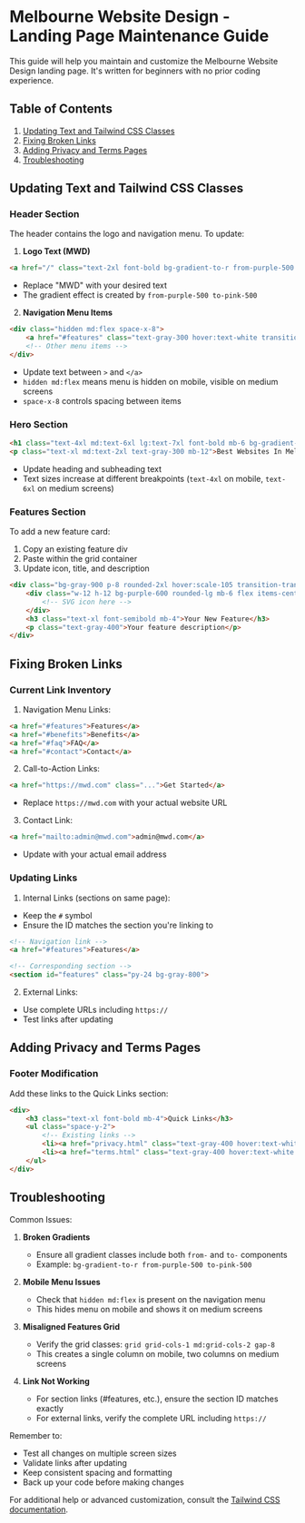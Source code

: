 # Melbourne Website Design - Landing Page Maintenance Guide

This guide will help you maintain and customize the Melbourne Website Design landing page. It's written for beginners with no prior coding experience.

## Table of Contents
1. [Updating Text and Tailwind CSS Classes](#updating-text-and-tailwind-css-classes)
2. [Fixing Broken Links](#fixing-broken-links)
3. [Adding Privacy and Terms Pages](#adding-privacy-and-terms-pages)
4. [Troubleshooting](#troubleshooting)

## Updating Text and Tailwind CSS Classes

### Header Section
The header contains the logo and navigation menu. To update:

1. **Logo Text (MWD)**
```html
<a href="/" class="text-2xl font-bold bg-gradient-to-r from-purple-500 to-pink-500 bg-clip-text text-transparent">MWD</a>
```
- Replace "MWD" with your desired text
- The gradient effect is created by `from-purple-500 to-pink-500`

2. **Navigation Menu Items**
```html
<div class="hidden md:flex space-x-8">
    <a href="#features" class="text-gray-300 hover:text-white transition-colors duration-300">Features</a>
    <!-- Other menu items -->
</div>
```
- Update text between `>` and `</a>`
- `hidden md:flex` means menu is hidden on mobile, visible on medium screens
- `space-x-8` controls spacing between items

### Hero Section
```html
<h1 class="text-4xl md:text-6xl lg:text-7xl font-bold mb-6 bg-gradient-to-r from-purple-400 to-pink-400 bg-clip-text text-transparent">Melbourne Website Design</h1>
<p class="text-xl md:text-2xl text-gray-300 mb-12">Best Websites In Melbourne</p>
```
- Update heading and subheading text
- Text sizes increase at different breakpoints (`text-4xl` on mobile, `text-6xl` on medium screens)

### Features Section
To add a new feature card:
1. Copy an existing feature div
2. Paste within the grid container
3. Update icon, title, and description
```html
<div class="bg-gray-900 p-8 rounded-2xl hover:scale-105 transition-transform duration-300">
    <div class="w-12 h-12 bg-purple-600 rounded-lg mb-6 flex items-center justify-center">
        <!-- SVG icon here -->
    </div>
    <h3 class="text-xl font-semibold mb-4">Your New Feature</h3>
    <p class="text-gray-400">Your feature description</p>
</div>
```

## Fixing Broken Links

### Current Link Inventory
1. Navigation Menu Links:
```html
<a href="#features">Features</a>
<a href="#benefits">Benefits</a>
<a href="#faq">FAQ</a>
<a href="#contact">Contact</a>
```

2. Call-to-Action Links:
```html
<a href="https://mwd.com" class="...">Get Started</a>
```
- Replace `https://mwd.com` with your actual website URL

3. Contact Link:
```html
<a href="mailto:admin@mwd.com">admin@mwd.com</a>
```
- Update with your actual email address

### Updating Links
1. Internal Links (sections on same page):
- Keep the `#` symbol
- Ensure the ID matches the section you're linking to
```html
<!-- Navigation link -->
<a href="#features">Features</a>

<!-- Corresponding section -->
<section id="features" class="py-24 bg-gray-800">
```

2. External Links:
- Use complete URLs including `https://`
- Test links after updating

## Adding Privacy and Terms Pages

### Footer Modification
Add these links to the Quick Links section:
```html
<div>
    <h3 class="text-xl font-bold mb-4">Quick Links</h3>
    <ul class="space-y-2">
        <!-- Existing links -->
        <li><a href="privacy.html" class="text-gray-400 hover:text-white transition-colors duration-300">Privacy Policy</a></li>
        <li><a href="terms.html" class="text-gray-400 hover:text-white transition-colors duration-300">Terms of Service</a></li>
    </ul>
</div>
```

## Troubleshooting

Common Issues:
1. **Broken Gradients**
   - Ensure all gradient classes include both `from-` and `to-` components
   - Example: `bg-gradient-to-r from-purple-500 to-pink-500`

2. **Mobile Menu Issues**
   - Check that `hidden md:flex` is present on the navigation menu
   - This hides menu on mobile and shows it on medium screens

3. **Misaligned Features Grid**
   - Verify the grid classes: `grid grid-cols-1 md:grid-cols-2 gap-8`
   - This creates a single column on mobile, two columns on medium screens

4. **Link Not Working**
   - For section links (#features, etc.), ensure the section ID matches exactly
   - For external links, verify the complete URL including `https://`

Remember to:
- Test all changes on multiple screen sizes
- Validate links after updating
- Keep consistent spacing and formatting
- Back up your code before making changes

For additional help or advanced customization, consult the [Tailwind CSS documentation](https://tailwindcss.com/docs).